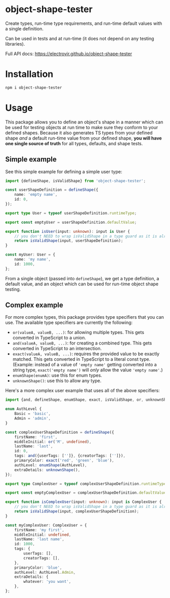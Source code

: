 # object-shape-tester

Create types, run-time type requirements, and run-time default values with a single definition.

Can be used in tests and at run-time (it does not depend on any testing libraries).

Full API docs: https://electrovir.github.io/object-shape-tester

# Installation

```sh
npm i object-shape-tester
```

# Usage

This package allows you to define an object's shape in a manner which can be used for testing objects at run time to make sure they conform to your defined shapes. Because it also generates TS types from your defined shape _and_ a default run-time value from your defined shape, **you will have one single source of truth** for all types, defaults, and shape tests.

## Simple example

See this simple example for defining a simple user type:

<!-- example-link: src/readme-examples/simple-user-shape.example.ts -->

```TypeScript
import {defineShape, isValidShape} from 'object-shape-tester';

const userShapeDefinition = defineShape({
    name: 'empty name',
    id: 0,
});

export type User = typeof userShapeDefinition.runtimeType;

export const emptyUser = userShapeDefinition.defaultValue;

export function isUser(input: unknown): input is User {
    // you don't NEED to wrap isValidShape in a type guard as it is already a type guard itself
    return isValidShape(input, userShapeDefinition);
}

const myUser: User = {
    name: 'my name',
    id: 1000,
};
```

From a single object (passed into `defineShape`), we get a type definition, a default value, and an object which can be used for run-time object shape testing.

## Complex example

For more complex types, this package provides type specifiers that you can use. The available type specifiers are currently the following:

-   `or(valueA, valueB, ...)`: for allowing multiple types. This gets converted in TypeScript to a union.
-   `and(valueA, valueB, ...)`: for creating a combined type. This gets converted in TypeScript to an intersection.
-   `exact(valueA, valueB, ...)`: requires the provided value to be exactly matched. This gets converted in TypeScript to a literal const type. (Example: instead of a value of `'empty name'` getting converted into a string type, `exact('empty name')` will _only_ allow the value `'empty name'`.)
-   `enumShape(enumA)`: use this for enum types.
-   `unknownShape()`: use this to allow any type.

Here's a more complex user example that uses all of the above specifiers:

<!-- example-link: src/readme-examples/complex-user-shape.example.ts -->

```TypeScript
import {and, defineShape, enumShape, exact, isValidShape, or, unknownShape} from 'object-shape-tester';

enum AuthLevel {
    Basic = 'basic',
    Admin = 'admin',
}

const complexUserShapeDefinition = defineShape({
    firstName: 'first',
    middleInitial: or('M', undefined),
    lastName: 'last',
    id: 0,
    tags: and({userTags: ['']}, {creatorTags: ['']}),
    primaryColor: exact('red', 'green', 'blue'),
    authLevel: enumShape(AuthLevel),
    extraDetails: unknownShape(),
});

export type ComplexUser = typeof complexUserShapeDefinition.runtimeType;

export const emptyComplexUser = complexUserShapeDefinition.defaultValue;

export function isComplexUser(input: unknown): input is ComplexUser {
    // you don't NEED to wrap isValidShape in a type guard as it is already a type guard itself
    return isValidShape(input, complexUserShapeDefinition);
}

const myComplexUser: ComplexUser = {
    firstName: 'my first',
    middleInitial: undefined,
    lastName: 'last name',
    id: 1000,
    tags: {
        userTags: [],
        creatorTags: [],
    },
    primaryColor: 'blue',
    authLevel: AuthLevel.Admin,
    extraDetails: {
        whatever: 'you want',
    },
};
```

